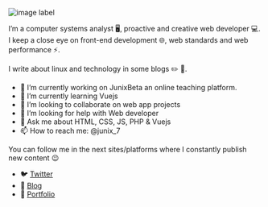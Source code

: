 
<!--
**junix7/junix7** is a ✨ _special_ ✨ repository because its `README.md` (this file) appears on your GitHub profile.
-->
![image label](https://media.discordapp.net/attachments/634066814426546231/761699015216857088/bannerjunix.jpg?width=1025&height=320)

I’m a computer systems analyst 🖥️, proactive and creative web developer 💻️. I keep a close eye on front-end development 🌐️, 
web standards and web performance ⚡️.

I write about linux and technology in some blogs ✏️ 📒️.


- 🔭 I’m currently working on JunixBeta an online teaching platform.
- 🌱 I’m currently learning Vuejs
- 👯 I’m looking to collaborate on web app projects
- 🤔 I’m looking for help with Web developer
- 💬 Ask me about HTML, CSS, JS, PHP & Vuejs
- 📫 How to reach me: @junix_7

You can follow me in the next sites/platforms where I constantly publish new content 😉️

- 🐦️ [Twitter](https://twitter.com/junix_7)
- 📝️ [Blog](http://junix.epizy.com/blog/)
- 💼️ [Portfolio](http://junix.epizy.com)
